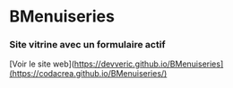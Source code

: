 # BMenuiseries
### Site vitrine avec un formulaire actif
[Voir le site web](https://devveric.github.io/BMenuiseries](https://codacrea.github.io/BMenuiseries/)

